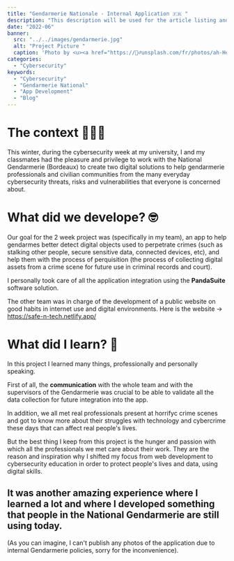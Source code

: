 ```yaml
---
title: "Gendarmerie Nationale - Internal Application 🇫🇷 "
description: "This description will be used for the article listing and search results on Google."
date: "2022-06"
banner:
  src: "../../images/gendarmerie.jpg"
  alt: "Project Picture "
  caption: 'Photo by <u><a href="https://👮‍♂️unsplash.com/fr/photos/ah-HeguOe9k">Florian Olivo</a></u>'
categories:
  - "Cybersecurity"
keywords:
  - "Cybersecurity"
  - "Gendarmerie National"
  - "App Development"
  - "Blog"
---
```


# The context 🧑🏻‍💻



This winter, during the cybersecurity week at my university, I and my classmates had the pleasure and privilege to work with the National Gendarmerie (Bordeaux) to create two digital solutions to help gendarmerie professionals and civilian communities from the many everyday cybersecurity threats, risks and vulnerabilities that everyone is concerned about.



# What did we develope? 🤓



Our goal for the 2 week project was (specifically in my team), an app to help gendarmes better detect digital objects used to perpetrate crimes (such as stalking other people, secure sensitive data, connected devices, etc), and help them with the process of perquisition (the process of collecting digital assets from a crime scene for future use in criminal records and court).



I personally took care of all the application integration using the **PandaSuite** software solution.



The other team was in charge of the development of a public website on good habits in internet use and digital environments. Here is the website → https://safe-n-tech.netlify.app/



# What did I learn? 🧐



In this project I learned many things, professionally and personally speaking.



First of all, the **communication** with the whole team and with the supervisors of the Gendarmerie was crucial to be able to validate all the data collection for future integration into the app.



In addition, we all met real professionals present at horrifyc crime scenes and got to know more about their struggles with technology and cybercrime these days that can affect real people's lives.



But the best thing I keep from this project is the hunger and passion with which all the professionals we met care about their work. They are the reason and inspiration why I shifted my focus from web development to cybersecurity education in order to protect people's lives and data, using digital skills.



## It was another amazing experience where I learned a lot and where I developed something that people in the National Gendarmerie are still using today.



(As you can imagine, I can't publish any photos of the application due to internal Gendarmerie policies, sorry for the inconvenience).
